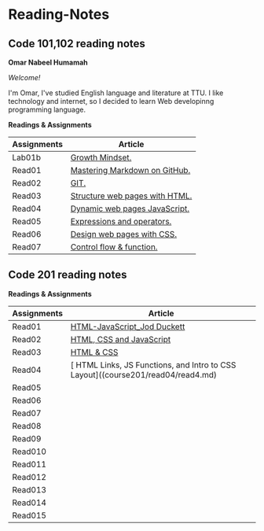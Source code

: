 # Reading-Notes
## Code 101,102 reading notes
**Omar Nabeel Humamah** 

  *Welcome!*

I'm Omar, I've studied English language and literature at TTU. I like technology and internet, so I decided to learn Web developinng programming language.

**Readings & Assignments**

| Assignments      | Article |
| ----------- | ----------- |
| Lab01b      | [ Growth Mindset.](https://omarhumamah.github.io/reading-note/Growth)       |
| Read01   | [Mastering Markdown on GitHub.](https://omarhumamah.github.io/reading-note/Reflection%20and%20Discussion)        |
| Read02  |[GIT.](https://omarhumamah.github.io/reading-note/RevisionsandtheCloud) |
| Read03  | [Structure web pages with HTML.](https://omarhumamah.github.io/reading-note/read03)  |
| Read04  | [Dynamic web pages JavaScript.](read04.md)  |
| Read05  | [Expressions and operators.](read05.md)  |
| Read06  | [Design web pages with CSS.](read06.md)  |
| Read07  | [Control flow & function.](read07.md)  |

## Code 201 reading notes
**Readings & Assignments**

| Assignments      | Article |
| ----------- | ----------- |
| Read01  | [HTML-JavaScript_Jod Duckett](read201.md)  |
| Read02  | [HTML, CSS and JavaScript](read202.md)  |
| Read03  | [HTML & CSS](course201/read03/read3.md)  |
| Read04  | [ HTML Links, JS Functions, and Intro to CSS Layout]((course201/read04/read4.md)  |
| Read05  | []()  |
| Read06  | []()  |
| Read07  | []()  |
| Read08  | []()  |
| Read09  | []()  |
| Read010  | []()  |
| Read011  | []()  |
| Read012  | []()  |
| Read013  | []()  |
| Read014  | []()  |
| Read015  | []()  |
